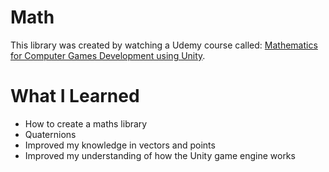 # Math
This library was created by watching a Udemy course called: <a href="https://www.udemy.com/course/games_mathematics/">Mathematics for Computer Games Development using Unity</a>.
# What I Learned
  <ul>
    <li>How to create a maths library</li>
    <li>Quaternions</li>
    <li>Improved my knowledge in vectors and points</li>
    <li>Improved my understanding of how the Unity game engine works</li>
  </ul>
